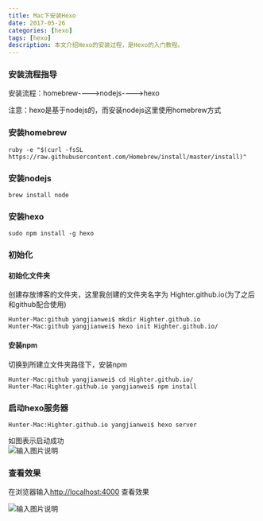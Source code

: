 ```yaml
---
title: Mac下安装Hexo
date: 2017-05-26
categories: [hexo]
tags: [hexo]
description: 本文介绍Hexo的安装过程，是Hexo的入门教程。
---
```

### 安装流程指导
安装流程：homebrew---->nodejs---->hexo	

注意：hexo是基于nodejs的，而安装nodejs这里使用homebrew方式

### 安装homebrew

```shell
ruby -e "$(curl -fsSL https://raw.githubusercontent.com/Homebrew/install/master/install)"
```
### 安装nodejs

 ```shell
 brew install node
 ```


### 安装hexo

```shell
sudo npm install -g hexo 
```

### 初始化

#### 初始化文件夹  
创建存放博客的文件夹，这里我创建的文件夹名字为 Highter.github.io(为了之后和github配合使用)
```shell
Hunter-Mac:github yangjianwei$ mkdir Highter.github.io
Hunter-Mac:github yangjianwei$ hexo init Highter.github.io/
```
#### 安装npm  
切换到所建立文件夹路径下，安装npm
```shell
Hunter-Mac:github yangjianwei$ cd Highter.github.io/
Hunter-Mac:Highter.github.io yangjianwei$ npm install
```

### 启动hexo服务器  
```shell
Hunter-Mac:Highter.github.io yangjianwei$ hexo server
```
如图表示启动成功  
![输入图片说明](https://static.oschina.net/uploads/img/201705/14161838_pVBs.png "在这里输入图片标题")

### 查看效果  
在浏览器输入[http://localhost:4000](http://localhost:4000) 查看效果  

![输入图片说明](https://static.oschina.net/uploads/img/201705/14162204_DCdx.png "在这里输入图片标题")